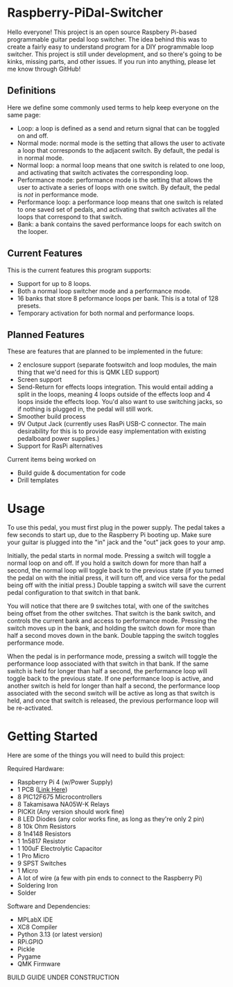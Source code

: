 # Raspberry-PiDal-Switcher

Hello everyone! This project is an open source Raspbery Pi-based programmable guitar pedal loop switcher. The idea behind this was to create a fairly easy to understand program for a DIY programmable loop switcher. This project is still under development, and so there's going to be kinks, missing parts, and other issues. If you run into anything, please let me know through GitHub!

## Definitions

Here we define some commonly used terms to help keep everyone on the same page:

- Loop: a loop is defined as a send and return signal that can be toggled on and off. 
- Normal mode: normal mode is the setting that allows the user to activate a loop that corresponds to the adjacent switch. By default, the pedal is in normal mode.
- Normal loop: a normal loop means that one switch is related to one loop, and activating that switch activates the corresponding loop. 
- Performance mode: performance mode is the setting that allows the user to activate a series of loops with one switch. By default, the pedal is *not* in performance mode.
- Performance loop: a performance loop means that one switch is related to one saved set of pedals, and activating that switch activates all the loops that correspond to that switch.
- Bank: a bank contains the saved performance loops for each switch on the looper. 

## Current Features

This is the current features this program supports:

- Support for up to 8 loops.
- Both a normal loop switcher mode and a performance mode.
- 16 banks that store 8 peformance loops per bank. This is a total of 128 presets.
- Temporary activation for both normal and performance loops.

## Planned Features

These are features that are planned to be implemented in the future:

- 2 enclosure support (separate footswitch and loop modules, the main thing that we'd need for this is QMK LED support)
- Screen support 
- Send-Return for effects loops integration. This would entail adding a split in the loops, meaning 4 loops outside of the effects loop and 4 loops inside the effects loop. You'd also want to use switching jacks, so if nothing is plugged in, the pedal will still work.
- Smoother build process
- 9V Output Jack (currently uses RasPi USB-C connector. The main desirability for this is to provide easy implementation with existing pedalboard power supplies.)
- Support for RasPi alternatives

Current items being worked on

- Build guide & documentation for code
- Drill templates

# Usage

To use this pedal, you must first plug in the power supply. The pedal takes a few seconds to start up, due to the Raspberry Pi booting up. Make sure your guitar is plugged into the "in" jack and the "out" jack goes to your amp. 

Initially, the pedal starts in normal mode. Pressing a switch will toggle a normal loop on and off. If you hold a switch down for more than half a second, the normal loop will toggle back to the previous state (if you turned the pedal on with the initial press, it will turn off, and vice versa for the pedal being off with the initial press.) Double tapping a switch will save the current pedal configuration to that switch in that bank.

You will notice that there are 9 switches total, with one of the switches being offset from the other switches. That switch is the bank switch, and controls the current bank and access to performance mode. Pressing the switch moves up in the bank, and holding the switch down for more than half a second moves down in the bank. Double tapping the switch toggles performance mode.

When the pedal is in performance mode, pressing a switch will toggle the performance loop associated with that switch in that bank. If the same switch is held for longer than half a second, the performance loop will toggle back to the previous state. If one performance loop is active, and another switch is held for longer than half a second, the performance loop associated with the second switch will be active as long as that switch is held, and once that switch is released, the previous performance loop will be re-activated.

# Getting Started

Here are some of the things you will need to build this project:

Required Hardware:

- Raspberry Pi 4 (w/Power Supply)
- 1 PCB ([Link Here](https://oshpark.com/shared_projects/JoNTOCQh))
- 8 PIC12F675 Microcontrollers
- 8 Takamisawa NA05W-K Relays
- PICKit (Any version should work fine)
- 8 LED Diodes (any color works fine, as long as they're only 2 pin)
- 8 10k Ohm Resistors
- 8 1n4148 Resistors
- 1 1n5817 Resistor
- 1 100uF Electrolytic Capacitor
- 1 Pro Micro
- 9 SPST Switches
- 1 Micro
- A lot of wire (a few with pin ends to connect to the Raspberry Pi)
- Soldering Iron
- Solder

Software and Dependencies:

- MPLabX IDE
- XC8 Compiler
- Python 3.13 (or latest version)
- RPi.GPIO
- Pickle
- Pygame
- QMK Firmware

BUILD GUIDE UNDER CONSTRUCTION